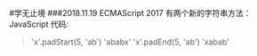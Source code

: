 #学无止境
###2018.11.19
ECMAScript 2017 有两个新的字符串方法：
JavaScript 代码:
> 'x'.padStart(5, 'ab')
'ababx'
> 'x'.padEnd(5, 'ab')
'xabab'
